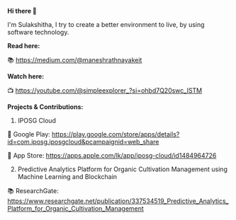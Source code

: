 **Hi there 👋**

I'm Sulakshitha, I try to create a better environment to live, by using software technology.

**Read here:**

📚 https://medium.com/@maneshrathnayakeit

**Watch here:**

📺 https://youtube.com/@simpleexplorer_?si=ohbd7Q20swc_ISTM


**Projects & Contributions:**

1. IPOSG Cloud

🔗 Google Play: https://play.google.com/store/apps/details?id=com.iposg.iposgcloud&pcampaignid=web_share


🍏 App Store: https://apps.apple.com/lk/app/iposg-cloud/id1484964726


2. Predictive Analytics Platform for Organic Cultivation Management using Machine Learning and Blockchain

📚 ResearchGate: https://www.researchgate.net/publication/337534519_Predictive_Analytics_Platform_for_Organic_Cultivation_Management

